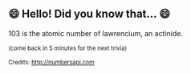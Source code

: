 ## 😄 Hello! Did you know that... 😄
103 is the atomic number of lawrencium, an actinide.

<sup>(come back in 5 minutes for the next trivia)</sup>


<sup>Credits: http://numbersapi.com</sup>

